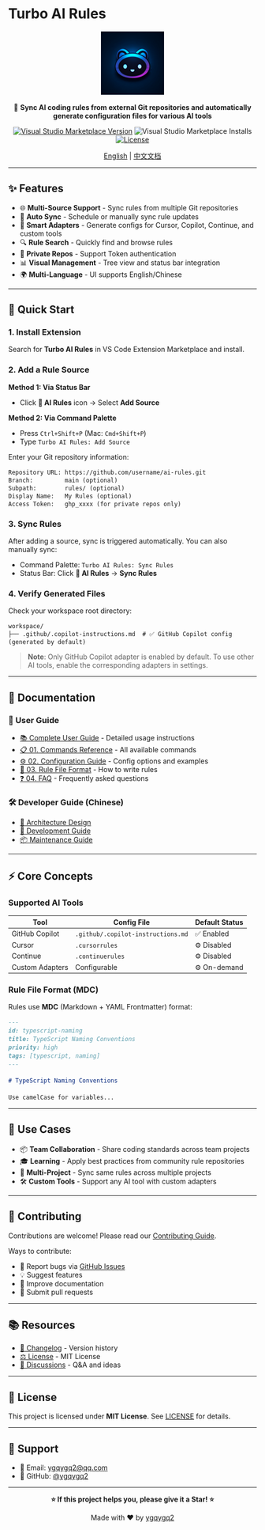 # Turbo AI Rules

<div align="center">

<img src="./resources/images/logo.png" alt="Turbo AI Rules Logo" width="128" height="128" />

🚀 **Sync AI coding rules from external Git repositories and automatically generate configuration files for various AI tools**

[![Visual Studio Marketplace Version](https://img.shields.io/visual-studio-marketplace/v/ygqygq2.turbo-ai-rules.svg?color=07c160&label=turbo-ai-rules&logo=visual-studio-code)](https://marketplace.visualstudio.com/items?itemName=ygqygq2.turbo-ai-rules)
![Visual Studio Marketplace Installs](https://img.shields.io/visual-studio-marketplace/i/ygqygq2.turbo-ai-rules)
[![License](https://img.shields.io/badge/license-MIT-green.svg)](./LICENSE)

[English](./README.md) | [中文文档](./README.zh.md)

</div>

---

## ✨ Features

- 🌐 **Multi-Source Support** - Sync rules from multiple Git repositories
- 🔄 **Auto Sync** - Schedule or manually sync rule updates
- 🎯 **Smart Adapters** - Generate configs for Cursor, Copilot, Continue, and custom tools
- 🔍 **Rule Search** - Quickly find and browse rules
- 🔐 **Private Repos** - Support Token authentication
- 📊 **Visual Management** - Tree view and status bar integration
- 🌍 **Multi-Language** - UI supports English/Chinese

---

## 🚀 Quick Start

### 1. Install Extension

Search for **Turbo AI Rules** in VS Code Extension Marketplace and install.

### 2. Add a Rule Source

**Method 1: Via Status Bar**

- Click **🤖 AI Rules** icon → Select **Add Source**

**Method 2: Via Command Palette**

- Press `Ctrl+Shift+P` (Mac: `Cmd+Shift+P`)
- Type `Turbo AI Rules: Add Source`

Enter your Git repository information:

```
Repository URL: https://github.com/username/ai-rules.git
Branch:         main (optional)
Subpath:        rules/ (optional)
Display Name:   My Rules (optional)
Access Token:   ghp_xxxx (for private repos only)
```

### 3. Sync Rules

After adding a source, sync is triggered automatically. You can also manually sync:

- Command Palette: `Turbo AI Rules: Sync Rules`
- Status Bar: Click **🤖 AI Rules** → **Sync Rules**

### 4. Verify Generated Files

Check your workspace root directory:

```
workspace/
├── .github/.copilot-instructions.md  # ✅ GitHub Copilot config (generated by default)
```

> **Note**: Only GitHub Copilot adapter is enabled by default. To use other AI tools, enable the corresponding adapters in settings.

---

## 📖 Documentation

### 📘 User Guide

- [📚 Complete User Guide](./docs/user-guide/README.md) - Detailed usage instructions
- [📋 01. Commands Reference](./docs/user-guide/01-commands.md) - All available commands
- [⚙️ 02. Configuration Guide](./docs/user-guide/02-configuration.md) - Config options and examples
- [📝 03. Rule File Format](./docs/user-guide/03-rule-format.md) - How to write rules
- [❓ 04. FAQ](./docs/user-guide/04-faq.md) - Frequently asked questions

### 🛠️ Developer Guide (Chinese)

- [📐 Architecture Design](./docs/development/01-design.md)
- [🔧 Development Guide](./docs/development/02-development.md)
- [📦 Maintenance Guide](./docs/development/03-maintaining.md)

---

## ⚡ Core Concepts

### Supported AI Tools

| Tool            | Config File                        | Default Status |
| --------------- | ---------------------------------- | -------------- |
| GitHub Copilot  | `.github/.copilot-instructions.md` | ✅ Enabled     |
| Cursor          | `.cursorrules`                     | ⚙️ Disabled    |
| Continue        | `.continuerules`                   | ⚙️ Disabled    |
| Custom Adapters | Configurable                       | ⚙️ On-demand   |

### Rule File Format (MDC)

Rules use **MDC** (Markdown + YAML Frontmatter) format:

```markdown
---
id: typescript-naming
title: TypeScript Naming Conventions
priority: high
tags: [typescript, naming]
---

# TypeScript Naming Conventions

Use camelCase for variables...
```

---

## 🎯 Use Cases

- 📦 **Team Collaboration** - Share coding standards across team projects
- 🎓 **Learning** - Apply best practices from community rule repositories
- 🔄 **Multi-Project** - Sync same rules across multiple projects
- 🛠️ **Custom Tools** - Support any AI tool with custom adapters

---

## 🤝 Contributing

Contributions are welcome! Please read our [Contributing Guide](./CONTRIBUTING.md).

Ways to contribute:

- 🐛 Report bugs via [GitHub Issues](https://github.com/ygqygq2/turbo-ai-rules/issues)
- 💡 Suggest features
- 📝 Improve documentation
- 🔧 Submit pull requests

---

## 📚 Resources

- [📖 Changelog](./CHANGELOG.md) - Version history
- [⚖️ License](./LICENSE) - MIT License
- [💬 Discussions](https://github.com/ygqygq2/turbo-ai-rules/discussions) - Q&A and ideas

---

## 📄 License

This project is licensed under **MIT License**. See [LICENSE](./LICENSE) for details.

---

## 💬 Support

- 📧 Email: ygqygq2@qq.com
- 🐙 GitHub: [@ygqygq2](https://github.com/ygqygq2)

---

<div align="center">

**⭐ If this project helps you, please give it a Star! ⭐**

Made with ❤️ by [ygqygq2](https://github.com/ygqygq2)

</div>
